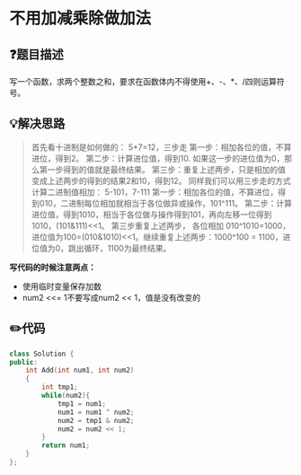 # 不用加减乘除做加法

## :question:题目描述
写一个函数，求两个整数之和，要求在函数体内不得使用+、-、*、/四则运算符号。

## :bulb:解决思路
>首先看十进制是如何做的： 5+7=12，三步走
第一步：相加各位的值，不算进位，得到2。
第二步：计算进位值，得到10. 如果这一步的进位值为0，那么第一步得到的值就是最终结果。
第三步：重复上述两步，只是相加的值变成上述两步的得到的结果2和10，得到12。
同样我们可以用三步走的方式计算二进制值相加： 5-101，7-111 第一步：相加各位的值，不算进位，得到010，二进制每位相加就相当于各位做异或操作，101^111。
第二步：计算进位值，得到1010，相当于各位做与操作得到101，再向左移一位得到1010，(101&111)<<1。
第三步重复上述两步， 各位相加 010\^1010=1000，进位值为100=(010&1010)<<1。继续重复上述两步：1000^100 = 1100，进位值为0，跳出循环，1100为最终结果。

**写代码的时候注意两点：**
- 使用临时变量保存加数
- num2 <<= 1不要写成num2 << 1，值是没有改变的

## :pencil2:代码
```c++
class Solution {
public:
    int Add(int num1, int num2)
    {
        int tmp1;
        while(num2){
            tmp1 = num1;
            num1 = num1 ^ num2;
            num2 = tmp1 & num2;
            num2 = num2 << 1;
        }
        return num1;
    }
};
```